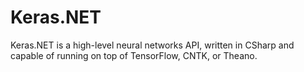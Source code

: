 # Keras.NET
Keras.NET is a high-level neural networks API, written in CSharp and capable of running on top of TensorFlow, CNTK, or Theano.
